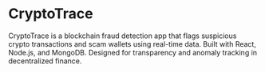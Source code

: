 # CryptoTrace
CryptoTrace is a blockchain fraud detection app that flags suspicious crypto transactions and scam wallets using real-time data. Built with React, Node.js, and MongoDB. Designed for transparency and anomaly tracking in decentralized finance.
